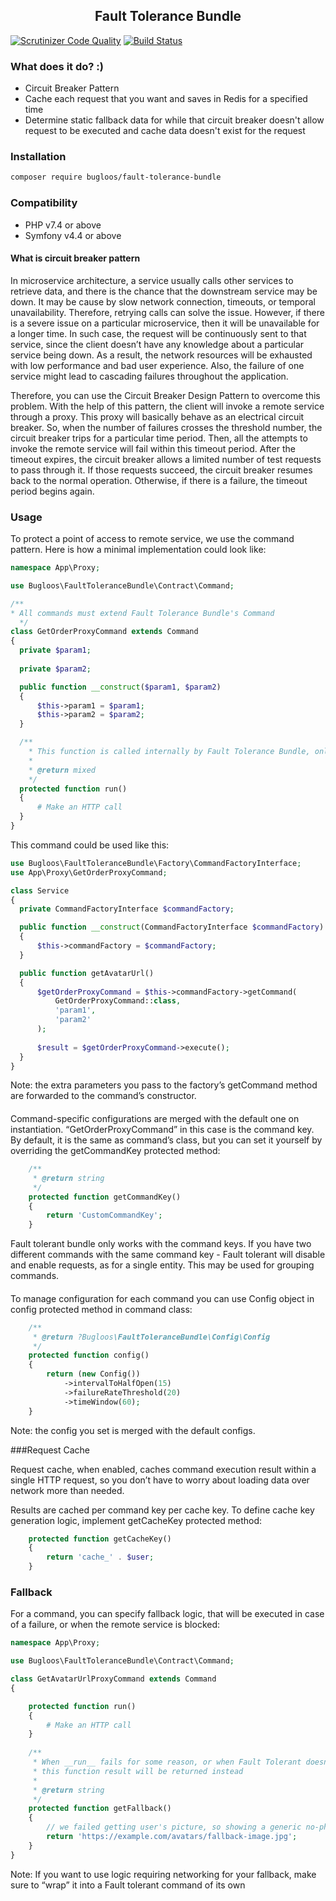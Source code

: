 <h2 align="center">
Fault Tolerance Bundle
</h2>

[![Scrutinizer Code Quality](https://scrutinizer-ci.com/g/bugloos/fault-tolerance-bundle/badges/quality-score.png?b=main)](https://scrutinizer-ci.com/g/bugloos/fault-tolerance-bundle/?branch=main)
[![Build Status](https://scrutinizer-ci.com/g/bugloos/fault-tolerance-bundle/badges/build.png?b=main)](https://scrutinizer-ci.com/g/bugloos/fault-tolerance-bundle/build-status/main)

<h3>What does it do? :)</h3>

*  Circuit Breaker Pattern 
*  Cache each request that you want and saves in Redis for a specified time
*  Determine static fallback data for while that circuit breaker doesn't allow request to be executed and cache data doesn't exist for the request

<h3>Installation</h3>

```bash
composer require bugloos/fault-tolerance-bundle
```

<h3>Compatibility</h3>

* PHP v7.4 or above
* Symfony v4.4 or above

<h4>What is circuit breaker pattern</h4>

In microservice architecture, a service usually calls other services to retrieve data,
and there is the chance that the downstream service may be down. It may be cause 
by slow network connection, timeouts, or temporal unavailability. Therefore,
retrying calls can solve the issue. However, if there is a severe issue on 
a particular microservice, then it will be unavailable for a longer time. In such case,
the request will be continuously sent to that service, since the client doesn’t have
any knowledge about a particular service being down. As a result, the network resources
will be exhausted with low performance and bad user experience. Also, the failure of
one service might lead to cascading failures throughout the application.

Therefore, you can use the Circuit Breaker Design Pattern to overcome this problem.
With the help of this pattern, the client will invoke a remote service through a proxy.
This proxy will basically behave as an electrical circuit breaker.
So, when the number of failures crosses the threshold number, the circuit breaker trips
for a particular time period. Then, all the attempts to invoke the remote service 
will fail within this timeout period. After the timeout expires, the circuit breaker 
allows a limited number of test requests to pass through it. If those requests succeed,
the circuit breaker resumes back to the normal operation. Otherwise, if there is a failure,
the timeout period begins again.


<h3>Usage</h3>

To protect a point of access to remote service, we use the command pattern. Here is how a minimal implementation could look like:
```php
namespace App\Proxy;

use Bugloos\FaultToleranceBundle\Contract\Command;

/**
* All commands must extend Fault Tolerance Bundle's Command
  */
class GetOrderProxyCommand extends Command
{
  private $param1;
  
  private $param2;

  public function __construct($param1, $param2)
  { 
      $this->param1 = $param1;
      $this->param2 = $param2;
  }

  /**
    * This function is called internally by Fault Tolerance Bundle, only if the request is allowed
    *
    * @return mixed
    */
  protected function run()
  {
      # Make an HTTP call
  }
}
```

This command could be used like this:

```php
use Bugloos\FaultToleranceBundle\Factory\CommandFactoryInterface;
use App\Proxy\GetOrderProxyCommand;

class Service
{
  private CommandFactoryInterface $commandFactory;

  public function __construct(CommandFactoryInterface $commandFactory)
  {
      $this->commandFactory = $commandFactory;
  }

  public function getAvatarUrl()
  {
      $getOrderProxyCommand = $this->commandFactory->getCommand(
          GetOrderProxyCommand::class,
          'param1',
          'param2'
      );
      
      $result = $getOrderProxyCommand->execute();
  }
}
```
Note: the extra parameters you pass to the factory’s getCommand method are forwarded to the command’s constructor.
####
Command-specific configurations are merged with the default one on instantiation. “GetOrderProxyCommand” in this case is the command key. By default, it is the same as command’s class, but you can set it yourself by overriding the getCommandKey protected method:

```php
    /**
     * @return string
     */
    protected function getCommandKey()
    {
        return 'CustomCommandKey';
    }
```
Fault tolerant bundle only works with the command keys. If you have two different commands with the same command key - Fault tolerant will disable and enable requests, as for a single entity. This may be used for grouping commands.

####

To manage configuration for each command you can use Config object in config protected method in command class:

```php
    /**
     * @return ?Bugloos\FaultToleranceBundle\Config\Config
     */
    protected function config()
    {
        return (new Config())
            ->intervalToHalfOpen(15)
            ->failureRateThreshold(20)
            ->timeWindow(60);
    }
```

Note: the config you set is merged with the default configs.

###Request Cache

Request cache, when enabled, caches command execution result within a single HTTP request, so you don’t have to worry about loading data over network more than needed.

Results are cached per command key per cache key. To define cache key generation logic, implement getCacheKey protected method:

```php
    protected function getCacheKey()
    {
        return 'cache_' . $user;
    }
```

<h3>Fallback</h3>

For a command, you can specify fallback logic, that will be executed in case of a failure, or when the remote service is blocked:

```php
namespace App\Proxy;

use Bugloos\FaultToleranceBundle\Contract\Command;

class GetAvatarUrlProxyCommand extends Command
{

    protected function run()
    {
        # Make an HTTP call
    }
  
    /**
     * When __run__ fails for some reason, or when Fault Tolerant doesn't allow the request in the first place,
     * this function result will be returned instead
     *
     * @return string
     */
    protected function getFallback()
    {
        // we failed getting user's picture, so showing a generic no-photo placeholder instead.
        return 'https://example.com/avatars/fallback-image.jpg';
    }
}
```
Note: If you want to use logic requiring networking for your fallback, make sure to “wrap” it into a Fault tolerant command of its own

####
